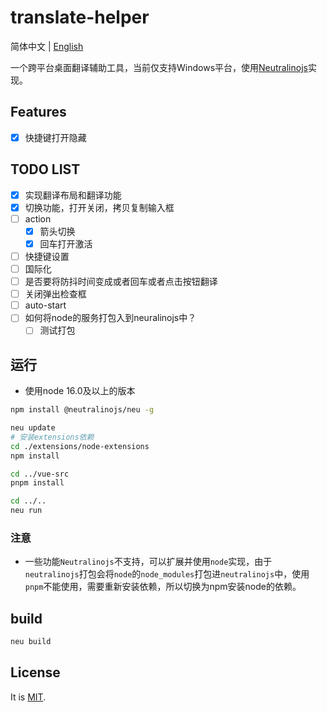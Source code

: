 # translate-helper

简体中文 | [English](./README.md)

一个跨平台桌面翻译辅助工具，当前仅支持Windows平台，使用[Neutralinojs](https://neutralino.js.org/)实现。

## Features

- [x] 快捷键打开隐藏

## TODO LIST

- [x] 实现翻译布局和翻译功能
- [x] 切换功能，打开关闭，拷贝复制输入框
- [ ] action
  - [x] 箭头切换
  - [x] 回车打开激活
- [ ] 快捷键设置
- [ ] 国际化
- [ ] 是否要将防抖时间变成或者回车或者点击按钮翻译
- [ ] 关闭弹出检查框
- [ ] auto-start
- [ ] 如何将node的服务打包入到neuralinojs中？
  - [ ] 测试打包

## 运行

- 使用node 16.0及以上的版本

```sh
npm install @neutralinojs/neu -g

neu update
# 安装extensions依赖
cd ./extensions/node-extensions
npm install 

cd ../vue-src
pnpm install

cd ../..
neu run
```

### 注意

- 一些功能`Neutralinojs`不支持，可以扩展并使用`node`实现，由于`neutralinojs`打包会将`node`的`node_modules`打包进`neutralinojs`中，使用`pnpm`不能使用，需要重新安装依赖，所以切换为npm安装node的依赖。

## build

```sh
neu build
```

## License

It is [MIT](./LICENSE).

